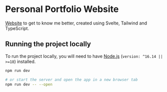 #  Personal Portfolio Website

[Website](https://vicswu.tech/) to get to know me better, created using Svelte, Tailwind and TypeScript.

## Running the project locally

To run the project locally, you will need to have [Node.js](https://nodejs.org/en/) (`version: ^16.14 || >=18`) installed.

``` bash
npm run dev

# or start the server and open the app in a new browser tab
npm run dev -- --open
```

